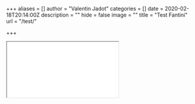 +++
aliases = []
author = "Valentin Jadot"
categories = []
date = 2020-02-18T20:14:00Z
description = ""
hide = false
image = ""
title = "Test Fantini"
url = "/test/"

+++
<script src="https://unpkg.com/ahoy.js"></script>
<iframe src=“https://fintual.cl?lalal=track” style=“display:none” />
